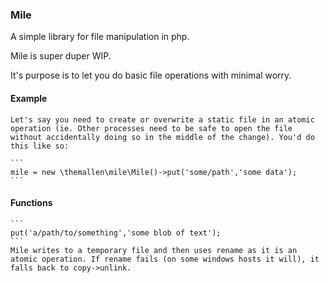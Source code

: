 ### Mile
A simple library for file manipulation in php.

Mile is super duper WIP.

It's purpose is to let you do basic file operations with minimal worry.

#### Example
	Let's say you need to create or overwrite a static file in an atomic operation (ie. Other processes need to be safe to open the file without accidentally doing so in the middle of the change). You'd do this like so:

	```
	mile = new \themallen\mile\Mile()->put('some/path','some data');
	```
#### Functions
	```
	put('a/path/to/something','some blob of text');
	```
	Mile writes to a temporary file and then uses rename as it is an atomic operation. If rename fails (on some windows hosts it will), it falls back to copy->unlink.
